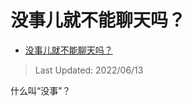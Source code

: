 # 没事儿就不能聊天吗？

- [没事儿就不能聊天吗？](https://www.zhihu.com/question/490296560/answer/2527258580)

>Last Updated: 2022/06/13

什么叫“没事”？